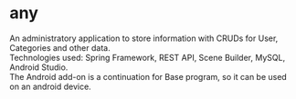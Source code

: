 # any
An administratory application to store information with CRUDs for User, Categories and other data.<br />
Technologies used: Spring Framework, REST API, Scene Builder, MySQL, Android Studio.<br />
The Android add-on is a continuation for Base program, so it can be used on an android device.
